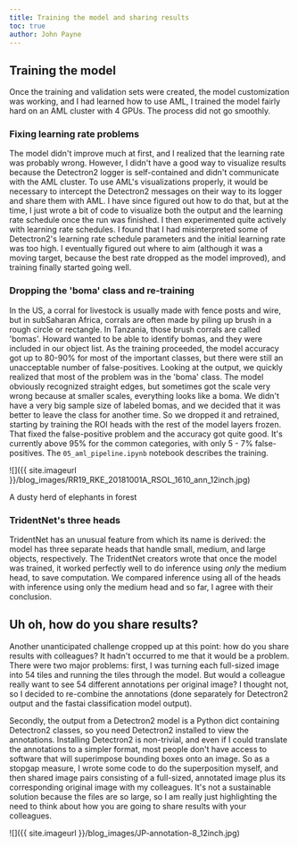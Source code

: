 ```yaml
---
title: Training the model and sharing results
toc: true
author: John Payne
---
```


## Training the model
Once the training and validation sets were created, the model customization was working, and I had learned how to use AML, I trained the model fairly hard on an AML cluster with 4 GPUs.  The process did not go smoothly.  
### Fixing learning rate problems
The model didn't improve much at first, and I realized that the learning rate was probably wrong.  However, I didn't have a good way to visualize results because the Detectron2 logger is self-contained and didn't communicate with the AML cluster.  To use AML's visualizations properly, it would be necessary to intercept the Detectron2 messages on their way to its logger and share them with AML.  I have since figured out how to do that, but at the time, I just wrote a bit of code to visualize both the output and the learning rate schedule once the run was finished. I then experimented quite actively with learning rate schedules.  I found that I had misinterpreted some of Detectron2's learning rate schedule parameters and the initial learning rate was too high.  I eventually figured out where to aim (although it was a moving target, because the best rate dropped as the model improved), and training finally started going well.  
### Dropping the 'boma' class and re-training
In the US, a corral for livestock is usually made with fence posts and wire, but in subSaharan Africa, corrals are often made by piling up brush in a rough circle or rectangle.  In Tanzania, those brush corrals are called 'bomas'.  Howard wanted to be able to identify bomas, and they were included in our object list.  As the training proceeded, the model accuracy got up to 80-90% for most of the important classes, but there were still an unacceptable number of false-positives.  Looking at the output, we quickly realized that most of the problem was in the 'boma' class.  The model obviously recognized straight edges, but sometimes got the scale very wrong because at smaller scales, everything looks like a boma.  We didn't have a very big sample size of labeled bomas, and we decided that it was better to leave the class for another time.  So we dropped it and retrained, starting by training the ROI heads with the rest of the model layers frozen.  That fixed the false-positive problem and the accuracy got quite good.  It's currently above 95% for the common categories, with only 5 - 7% false-positives.  The `05_aml_pipeline.ipynb` notebook describes the training.

![]({{ site.imageurl }}/blog_images/RR19_RKE_20181001A_RSOL_1610_ann_12inch.jpg)

A dusty herd of elephants in forest

### TridentNet's three heads
TridentNet has an unusual feature from which its name is derived: the model has three separate heads that handle small, medium, and large objects, respectively.  The TridentNet creators wrote that once the model was trained, it worked perfectly well to do inference using _only_ the medium head, to save computation.  We compared inference using all of the heads with inference using only the medium head and so far, I agree with their conclusion.

## Uh oh, how do you share results?
Another unanticipated challenge cropped up at this point: how do you share results with colleagues?  It hadn't occurred to me that it would be a problem.  There were two major problems: first, I was turning each full-sized image into 54 tiles and running the tiles through the model.  But would a colleague really want to see 54 different annotations per original image?  I thought not, so I decided to re-combine the annotations (done separately for Detectron2 output and the fastai classification model output).

Secondly, the output from a Detectron2 model is a Python dict containing Detectron2 classes, so you need Detectron2 installed to view the annotations.  Installing Detectron2 is non-trivial, and even if I could translate the annotations to a simpler format, most people don't have access to software that will superimpose bounding boxes onto an image.  So as a stopgap measure, I wrote some code to do the superposition myself, and then shared image pairs consisting of a full-sized, annotated image plus its corresponding original image with my colleagues.  It's not a sustainable solution because the files are so large, so I am really just highlighting the need to think about how you are going to share results with your colleagues.  

![]({{ site.imageurl }}/blog_images/JP-annotation-8_12inch.jpg)


